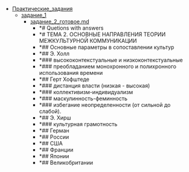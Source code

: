 - <a href = "F:\Node_projects\Node_Way\NBase\_Md\_Index\_TGUniversitet\I_kurs\__DONE\Теория_и_практика_межкультурной_коммуникации_pdf\ТЕМА 2. ОСНОВНЫЕ НАПРАВЛЕНИЯ ТЕОРИИ МЕЖКУЛЬТУРНОЙ КОММУНИКАЦИИ\_Контрольные мероприятия\Практические_задания\cat.Практические_задания\dir.Практические_задания.md">Практические_задания</a>
    - <a href = "F:\Node_projects\Node_Way\NBase\_Md\_Index\_TGUniversitet\I_kurs\__DONE\Теория_и_практика_межкультурной_коммуникации_pdf\ТЕМА 2. ОСНОВНЫЕ НАПРАВЛЕНИЯ ТЕОРИИ МЕЖКУЛЬТУРНОЙ КОММУНИКАЦИИ\_Контрольные мероприятия\Практические_задания\задание_1\cat.задание_1\dir.задание_1.md">задание_1</a>
        - <a href = "F:\Node_projects\Node_Way\NBase\_Md\_Index\_TGUniversitet\I_kurs\__DONE\Теория_и_практика_межкультурной_коммуникации_pdf\ТЕМА 2. ОСНОВНЫЕ НАПРАВЛЕНИЯ ТЕОРИИ МЕЖКУЛЬТУРНОЙ КОММУНИКАЦИИ\_Контрольные мероприятия\Практические_задания\задание_1\задание_2_готовое.md">задание_2_готовое.md</a>
            - *# Quetions with answers
            - *# ТЕМА 2. ОСНОВНЫЕ НАПРАВЛЕНИЯ ТЕОРИИ МЕЖКУЛЬТУРНОЙ КОММУНИКАЦИИ
            - *## Основные параметры в сопоставлении культур
            - *## Э. Холл
            - *### высококонтекстуальные и низкоконтекстуальные
            - *### преобладанием монохронного и полихронного использования времени
            - *## Герт Хофштеде
            - *### дистанция власти   (низкая - высокая)
            - *### коллективизм-индивидуализм
            - *### маскулинность-феминность
            - *### избегание неопределенности (от сильной до слабой).  
            - *## Э. Хирш
            - *### культурная грамотность 
            - *## Герман
            - *## России 
            - *## США
            - *## Франции
            - *## Японии
            - *## Великобритании
    
